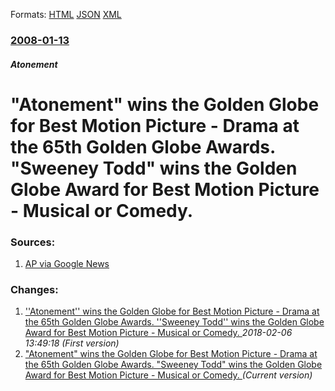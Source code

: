 
Formats: [HTML](/news/2008/01/13/atonement-wins-the-golden-globe-for-best-motion-picture-drama-at-the-65th-golden-globe-awards-sweeney-todd-wins-the-golden-globe-awa.html)  [JSON](/news/2008/01/13/atonement-wins-the-golden-globe-for-best-motion-picture-drama-at-the-65th-golden-globe-awards-sweeney-todd-wins-the-golden-globe-awa.json)  [XML](/news/2008/01/13/atonement-wins-the-golden-globe-for-best-motion-picture-drama-at-the-65th-golden-globe-awards-sweeney-todd-wins-the-golden-globe-awa.xml)  

### [2008-01-13](/news/2008/01/13/index.md)

##### Atonement
#  "Atonement" wins the Golden Globe for Best Motion Picture - Drama at the 65th Golden Globe Awards. "Sweeney Todd" wins the Golden Globe Award for Best Motion Picture - Musical or Comedy. 




### Sources:

1. [AP via Google News](http://ap.google.com/article/ALeqM5h6hamU7XGQZCxbAuBM0UQKIjaQTQD8U5CVJO1)

### Changes:

1. [ ''Atonement'' wins the Golden Globe for Best Motion Picture - Drama at the 65th Golden Globe Awards. ''Sweeney Todd'' wins the Golden Globe Award for Best Motion Picture - Musical or Comedy. ](/news/2008/01/13/atonement-wins-the-golden-globe-for-best-motion-picture-drama-at-the-65th-golden-globe-awards-sweeney-todd-wins-the-golden-globe.md) _2018-02-06 13:49:18 (First version)_
1. [ "Atonement" wins the Golden Globe for Best Motion Picture - Drama at the 65th Golden Globe Awards. "Sweeney Todd" wins the Golden Globe Award for Best Motion Picture - Musical or Comedy. ](/news/2008/01/13/atonement-wins-the-golden-globe-for-best-motion-picture-drama-at-the-65th-golden-globe-awards-sweeney-todd-wins-the-golden-globe-awa.md) _(Current version)_
